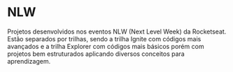 # NLW
Projetos desenvolvidos nos eventos NLW (Next Level Week) da Rocketseat. Estão separados por trilhas, sendo a trilha Ignite com códigos mais avançados e a trilha Explorer com códigos mais básicos porém com projetos bem estruturados aplicando diversos conceitos para aprendizagem.
